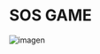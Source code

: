 # SOS GAME

![imagen](https://github.com/user-attachments/assets/fb8a7b37-c669-43f5-bcec-dec5c7f9047a)
